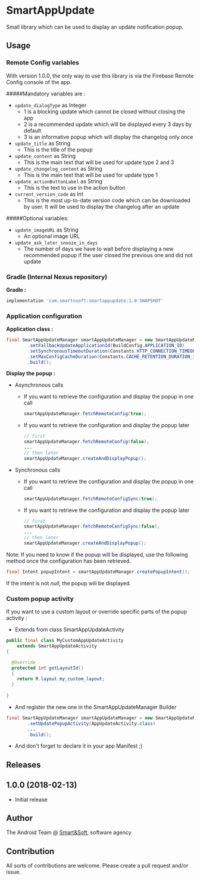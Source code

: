 # SmartAppUpdate

Small library which can be used to display an update notification popup.

## Usage

### Remote Config variables

With version 1.0.0, the only way to use this library is via the Firebase Remote Config console of the app.

#####Mandatory variables are :

* `update_dialogType` as Integer
	* 1 is a blocking update which cannot be closed without closing the app
	* 2 is a recommended update which will be displayed every 3 days by default
	* 3 is an informative popup which will display the changelog only once
* `update_title` as String
 	* This is the title of the popup
* `update_content` as String
	* This is the main text that will be used for update type 2 and 3
* `update_changelog_content` as String
	* This is the main text that will be used for update type 1
* `update_actionButtonLabel` as String
	* This is the text to use in the action button
* `current_version_code` as Int
	* This is the most up-to-date version code which can be downloaded by user. It will be used to display the changelog after an update

#####Optional variables:

* `update_imageURL` as String
	* An optional image URL
* `update_ask_later_snooze_in_days`
	* The number of days we have to wait before displaying a new recommended popup if the user closed the previous one and did not update

### Gradle (Internal Nexus repository)

**Gradle :**

```groovy
implementation 'com.smartnsoft:smartappupdate:1.0-SNAPSHOT'
```

### Application configuration

**Application class :**

```java
final SmartAppUpdateManager smartAppUpdateManager = new SmartAppUpdateManager.Builder(this, BuildConfig.DEBUG)
        .setFallbackUpdateApplicationId(BuildConfig.APPLICATION_ID)
        .setSynchronousTimeoutDuration(Constants.HTTP_CONNECTION_TIMEOUT_IN_MILLISECONDS)
        .setMaxConfigCacheDuration(Constants.CACHE_RETENTION_DURATION_IN_MILLISECONDS)
        .build();
```
**Display the popup :**

* Asynchronous calls
	* If you want to retrieve the configuration and display the popup in one call

		```java
		smartAppUpdateManager.fetchRemoteConfig(true);
		```

	* If you want to retrieve the configuration and display the popup later
	
		```java
		// first
		smartAppUpdateManager.fetchRemoteConfig(false);
		...
		// then later
		smartAppUpdateManager.createAndDisplayPopup();
		```
		
* Synchronous calls
	* If you want to retrieve the configuration and display the popup in one call

		```java
		smartAppUpdateManager.fetchRemoteConfigSync(true);
		```

	* If you want to retrieve the configuration and display the popup later
	
		```java
		// first
		smartAppUpdateManager.fetchRemoteConfigSync(false);
		...
		// then later
		smartAppUpdateManager.createAndDisplayPopup();
		```
		
Note: If you need to know if the popup will be displayed, use the following method once the configuration has been retrieved.

```java
final Intent popupIntent = smartAppUpdateManager.createPopupIntent();
```
If the intent is not _null_, the popup will be displayed.


### Custom popup activity

If you want to use a custom layout or override specific parts of the popup activity :

* Extends from class SmartAppUpdateActivity

```java
public final class MyCustomAppUpdateActivity
    extends SmartAppUpdateActivity
{

  @Override
  protected int getLayoutId()
  {
    return R.layout.my_custom_layout;
  }
  
}
```

* And register the new one in the SmartAppUpdateManager Builder

```java
final SmartAppUpdateManager smartAppUpdateManager = new SmartAppUpdateManager.Builder(this, BuildConfig.DEBUG)
        .setUpdatePopupActivity(AppUpdateActivity.class)
        ...
        .build();
```

* And don't forget to declare it in your app Manifest ;)

## Releases

## 1.0.0 (2018-02-13)
* Initial release

## Author

The Android Team @ [Smart&Soft](http://www.smartnsoft.com/), software agency

## Contribution
All sorts of contributions are welcome. Please create a pull request and/or issue.
